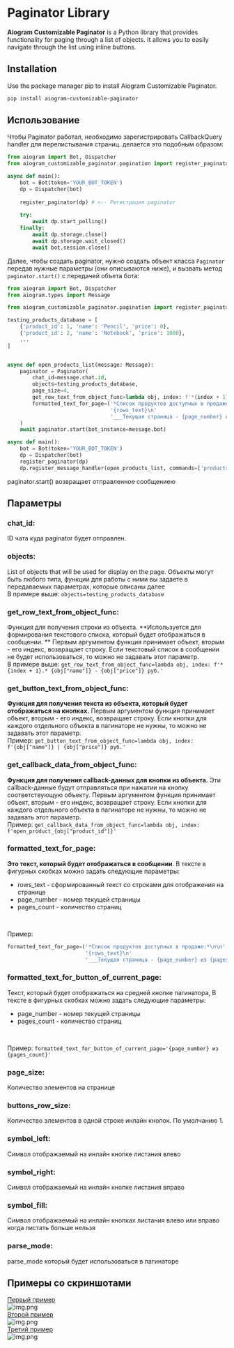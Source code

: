 # Paginator Library

**Aiogram Customizable Paginator** is a Python library that provides functionality for paging through a list of objects. It allows you to easily navigate through the list using inline buttons.

## Installation

Use the package manager pip to install Aiogram Customizable Paginator.

```bash
pip install aiogram-customizable-paginator
```

## Использование

Чтобы Paginator работал, необходимо зарегистрировать CallbackQuery handler для перелистывания страниц. делается это подобным образом:
```python
from aiogram import Bot, Dispatcher
from aiogram_customizable_paginator.pagination import register_paginator

async def main():
    bot = Bot(token='YOUR_BOT_TOKEN')
    dp = Dispatcher(bot)
    
    register_paginator(dp) # <-- Регистрация paginator
    
    try:
        await dp.start_polling()
    finally:
        await dp.storage.close()
        await dp.storage.wait_closed()
        await bot.session.close()
```

Далее, чтобы создать paginator, нужно создать объект класса `Paginator` передав нужные параметры (они описываются ниже), и вызвать метод `paginator.start()` с передачей объета бота:
```python
from aiogram import Bot, Dispatcher
from aiogram.types import Message

from aiogram_customizable_paginator.pagination import register_paginator, Paginator

testing_products_database = [
    {'product_id': 1, 'name': 'Pencil', 'price': 0},
    {'product_id': 2, 'name': 'Notebook', 'price': 1000},
    ...
]


async def open_products_list(message: Message):
    paginator = Paginator(
        chat_id=message.chat.id,
        objects=testing_products_database,
        page_size=4,
        get_row_text_from_object_func=lambda obj, index: f'*{index + 1}.* {obj["name"]} - {obj["price"]} руб.',
        formatted_text_for_page=('*Список продуктов доступных в продаже:*\n\n'
                                 '{rows_text}\n'
                                 '___Текущая страница - {page_number} из {pages_count}___')
    )
    await paginator.start(bot_instance=message.bot)

async def main():
    bot = Bot(token='YOUR_BOT_TOKEN')
    dp = Dispatcher(bot)
    register_paginator(dp)
    dp.register_message_handler(open_products_list, commands=['products'])
```
paginator.start() возвращает отправленное сообщениею

## Параметры
### chat_id:
ID чата куда paginator будет отправлен.
### objects:
List of objects that will be used for display on the page. Объекты могут быть любого типа, функции для работы с ними вы задаете в передаваемых параметрах, которые описаны далее <br/>
В примере выше: `objects=testing_products_database`
### get_row_text_from_object_func:
Функция для получения строки из объекта. **Используется для формирования текстового списка, который будет отображаться в сообщении. **
Первым аргументом функция принимает объект, вторым - его индекс, возвращает строку. 
Если текстовый список в сообщении не будет использоваться, то можно не задавать этот параметр.<br/>
В примере выше: `get_row_text_from_object_func=lambda obj, index: f'*{index + 1}.* {obj["name"]} - {obj["price"]} руб.'`
### get_button_text_from_object_func:
**Функция для получения текста из объекта, который будет отображаться на кнопках.** 
Первым аргументом функция принимает объект, вторым - его индекс, возвращает строку.
Если кнопки для каждого отдельного объекта в пагинаторе не нужны, то можно не задавать этот параметр.<br/>
Пример: `get_button_text_from_object_func=lambda obj, index: f'{obj["name"]} | {obj["price"]} руб.'`

### get_callback_data_from_object_func:
**Функция для получения callback-данных для кнопки из объекта.** Эти callback-данные будут отправляться при нажатии на кнопку соответствующую объекту.
Первым аргументом функция принимает объект, вторым - его индекс, возвращает строку.
Если кнопки для каждого отдельного объекта в пагинаторе не нужны, то можно не задавать этот параметр.<br/>
Пример: `get_callback_data_from_object_func=lambda obj, index: f'open_product_{obj["product_id"]}'`


### formatted_text_for_page:
**Это текст, который будет отображаться в сообщении**.
В тексте в фигурных скобках можно задать следующие параметры:

- rows_text - сформированный текст со строками для отображения на странице
- page_number - номер текущей страницы
- pages_count - количество страниц
<br/>

Пример:
```python
formatted_text_for_page=('*Список продуктов доступных в продаже:*\n\n'
                         '{rows_text}\n'
                         '___Текущая страница - {page_number} из {pages_count}___')
```

### formatted_text_for_button_of_current_page:
Текст, который будет отображаться на средней кнопке пагинатора,
В тексте в фигурных скобках можно задать следующие параметры:
- page_number - номер текущей страницы
- pages_count - количество страниц
<br/>

Пример: `formatted_text_for_button_of_current_page='{page_number} из {pages_count}'`

### page_size:
Количество элементов на странице

### buttons_row_size:
Количество элементов в одной строке инлайн кнопок. По умолчанию 1.

### symbol_left: 
Символ отображаемый на инлайн кнопке листания влево
### symbol_right: 
Символ отображаемый на инлайн кнопке листания вправо
### symbol_fill: 
Символ отображаемый на инлайн кнопках листания влево или вправо когда листать больше нельзя
### parse_mode:
parse_mode который будет использоваться в пагинаторе

## Примеры со скриншотами
[Первый пример](./examples/example_1.py)<br/>
![img.png](./img/img1.png)
<br/>
[Второй пример](./examples/example_2.py)<br/>
![img.png](./img/img2.png)
<br/>
[Третий пример](./examples/example_3.py)<br/>
![img.png](./img/img3.png)
